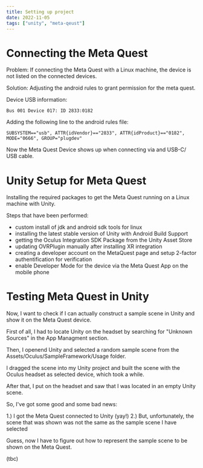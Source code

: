 ```yaml
---
title: Setting up project
date: 2022-11-05
tags: ["unity", "meta-qeust"]
---
```

# Connecting the Meta Quest 

Problem: If connecting the Meta Quest with a Linux machine, the device is not listed on the connected devices.

Solution: Adjusting the android rules to grant permission for the meta quest.

Device USB information:

```console
Bus 001 Device 017: ID 2833:0182 
```

Adding the following line to the android rules file:

```console
SUBSYSTEM=="usb", ATTR{idVendor}=="2833", ATTR{idProduct}=="0182", MODE="0666", GROUP="plugdev"
```

Now the Meta Quest Device shows up when connecting via and USB-C/ USB cable. 

# Unity Setup for Meta Quest

Installing the required packages to get the Meta Quest running on a Linux machine with Unity.

Steps that have been performed:

- custom install of jdk and android sdk tools for linux
- installing the latest stable version of Unity with Android Build Support
- getting the Oculus Integration SDK Package from the Unity Asset Store 
- updating OVRPlugin manually after installing XR integration 
- creating a developer account on the MetaQuest page and setup 2-factor authentification for verification
- enable Developer Mode for the device via the Meta Quest App on the mobile phone

# Testing Meta Quest in Unity

Now, I want to check if I can actually construct a sample scene in Unity and show it on the Meta Quest device.

First of all, I had to locate Unity on the headset by searching for "Unknown Sources" in the App Managment section.

Then, I openend Unity and selected a random sample scene from the Assets/Oculus/SampleFramework/Usage folder.

I dragged the scene into my Unity project and built the scene with the Oculus headset as selected device, which took a while.

After that, I put on the headset and saw that I was located in an empty Unity scene. 

So, I've got some good and some bad news:

1.) I got the Meta Quest connected to Unity (yay!)
2.) But, unfortunately, the scene that was shown was not the same as the sample scene I have selected

Guess, now I have to figure out how to represent the sample scene to be shown on the Meta Quest.

(tbc)